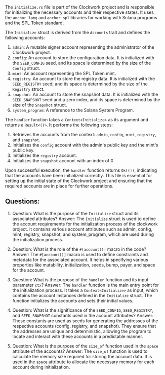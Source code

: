 The `initialize.rs` file is part of the Clockwork project and is responsible for initializing the necessary accounts and their respective states. It uses the `anchor_lang` and `anchor_spl` libraries for working with Solana programs and the SPL Token standard.

The `Initialize` struct is derived from the `Accounts` trait and defines the following accounts:

1. `admin`: A mutable signer account representing the administrator of the Clockwork project.
2. `config`: An account to store the configuration data. It is initialized with the `SEED_CONFIG` seed, and its space is determined by the size of the `Config` struct.
3. `mint`: An account representing the SPL Token mint.
4. `registry`: An account to store the registry data. It is initialized with the `SEED_REGISTRY` seed, and its space is determined by the size of the `Registry` struct.
5. `snapshot`: An account to store the snapshot data. It is initialized with the `SEED_SNAPSHOT` seed and a zero index, and its space is determined by the size of the `Snapshot` struct.
6. `system_program`: A reference to the Solana System Program.

The `handler` function takes a `Context<Initialize>` as its argument and returns a `Result<()>`. It performs the following steps:

1. Retrieves the accounts from the context: `admin`, `config`, `mint`, `registry`, and `snapshot`.
2. Initializes the `config` account with the admin's public key and the mint's public key.
3. Initializes the `registry` account.
4. Initializes the `snapshot` account with an index of 0.

Upon successful execution, the `handler` function returns `Ok(())`, indicating that the accounts have been initialized correctly. This file is essential for setting up the initial state of the Clockwork project and ensuring that the required accounts are in place for further operations.

## Questions:

1. Question: What is the purpose of the `Initialize` struct and its associated attributes?
   Answer: The `Initialize` struct is used to define the account requirements for the initialization process of the clockwork project. It contains various account attributes such as admin, config, mint, registry, snapshot, and system_program, which are used during the initialization process.

2. Question: What is the role of the `#[account()]` macro in the code?
   Answer: The `#[account()]` macro is used to define constraints and metadata for the associated account. It helps in specifying various properties like mutability, initialization, seeds, bump, payer, and space for the account.

3. Question: What is the purpose of the `handler` function and its input parameter `ctx`?
   Answer: The `handler` function is the main entry point for the initialization process. It takes a `Context<Initialize>` as input, which contains the account instances defined in the `Initialize` struct. The function initializes the accounts and sets their initial values.

4. Question: What is the significance of the `SEED_CONFIG`, `SEED_REGISTRY`, and `SEED_SNAPSHOT` constants used in the account attributes?
   Answer: These constants are used as seeds for generating the addresses of the respective accounts (config, registry, and snapshot). They ensure that the addresses are unique and deterministic, allowing the program to locate and interact with these accounts in a predictable manner.

5. Question: What is the purpose of the `size_of` function used in the `space` attribute of the accounts?
   Answer: The `size_of` function is used to calculate the memory size required for storing the account data. It is used in the `space` attribute to allocate the necessary memory for each account during initialization.
